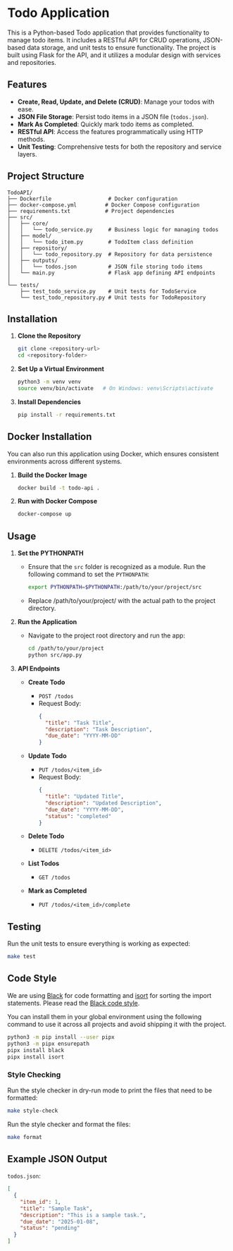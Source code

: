 # Todo Application

This is a Python-based Todo application that provides functionality to manage todo items. It includes a RESTful API for CRUD operations, JSON-based data storage, and unit tests to ensure functionality. The project is built using Flask for the API, and it utilizes a modular design with services and repositories.

## Features

- **Create, Read, Update, and Delete (CRUD)**: Manage your todos with ease.
- **JSON File Storage**: Persist todo items in a JSON file (`todos.json`).
- **Mark As Completed**: Quickly mark todo items as completed.
- **RESTful API**: Access the features programmatically using HTTP methods.
- **Unit Testing**: Comprehensive tests for both the repository and service layers.

## Project Structure

```
TodoAPI/
├── Dockerfile                  # Docker configuration
├── docker-compose.yml         # Docker Compose configuration
├── requirements.txt           # Project dependencies
├── src/
│   ├── core/
│   │   └── todo_service.py     # Business logic for managing todos
│   ├── model/
│   │   └── todo_item.py        # TodoItem class definition
│   ├── repository/
│   │   └── todo_repository.py  # Repository for data persistence
│   ├── outputs/
│   │   └── todos.json          # JSON file storing todo items
│   └── main.py                 # Flask app defining API endpoints
│
└── tests/
    ├── test_todo_service.py    # Unit tests for TodoService
    └── test_todo_repository.py # Unit tests for TodoRepository
```

## Installation

1. **Clone the Repository**
   ```bash
   git clone <repository-url>
   cd <repository-folder>
   ```

2. **Set Up a Virtual Environment**
   ```bash
   python3 -m venv venv
   source venv/bin/activate   # On Windows: venv\Scripts\activate
   ```

3. **Install Dependencies**
   ```bash
   pip install -r requirements.txt
   ```

## Docker Installation

You can also run this application using Docker, which ensures consistent environments across different systems.

1. **Build the Docker Image**
   ```bash
   docker build -t todo-api .

2. **Run with Docker Compose**
   ```bash
   docker-compose up
    ```

## Usage

1. **Set the PYTHONPATH** 
   - Ensure that the `src` folder is recognized as a module. Run the following command to set the `PYTHONPATH`:
      ```bash
      export PYTHONPATH=$PYTHONPATH:/path/to/your/project/src   
     ```
   - Replace /path/to/your/project/ with the actual path to the project directory.

2. **Run the Application**
   - Navigate to the project root directory and run the app:
      ```bash
      cd /path/to/your/project
      python src/app.py
      ```
3. **API Endpoints**

    - **Create Todo**
        - `POST /todos`
        - Request Body:
          ```json
          {
            "title": "Task Title",
            "description": "Task Description",
            "due_date": "YYYY-MM-DD"
          }
          ```

    - **Update Todo**
        - `PUT /todos/<item_id>`
        - Request Body:
          ```json
          {
            "title": "Updated Title",
            "description": "Updated Description",
            "due_date": "YYYY-MM-DD",
            "status": "completed"
          }
          ```

    - **Delete Todo**
        - `DELETE /todos/<item_id>`

    - **List Todos**
        - `GET /todos`

    - **Mark as Completed**
        - `PUT /todos/<item_id>/complete`

## Testing

Run the unit tests to ensure everything is working as expected:
```bash
make test
```

## Code Style

We are using [Black](https://black.readthedocs.io/en/stable/) for code formatting and
[isort](https://pycqa.github.io/isort/index.html) for sorting the import statements. Please read the
[Black code style](https://black.readthedocs.io/en/stable/the_black_code_style/current_style.html).

You can install them in your global environment using the following command to use it across all projects
and avoid shipping it with the project.

```bash
python3 -m pip install --user pipx
python3 -m pipx ensurepath
pipx install black
pipx install isort
```

### Style Checking

Run the style checker in dry-run mode to print the files that need to be formatted:
```bash
make style-check
```

Run the style checker and format the files:
```bash
make format
```

## Example JSON Output

`todos.json`:
```json
[
  {
    "item_id": 1,
    "title": "Sample Task",
    "description": "This is a sample task.",
    "due_date": "2025-01-08",
    "status": "pending"
  }
]
```
